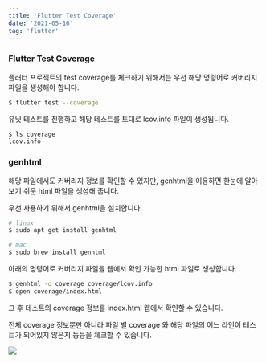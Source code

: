 ```yaml
---
title: 'Flutter Test Coverage'
date: '2021-05-16'
tag: 'flutter'
---
```


### Flutter Test Coverage

플러터 프로젝트의 test coverage를 체크하기 위해서는 우선 해당 명령어로 커버리지 파일을 생성해야 합니다.


```bash
$ flutter test --coverage
```

유닛 테스트를 진행하고 해당 테스트를 토대로 lcov.info 파일이 생성됩니다.

```bash
$ ls coverage
lcov.info
```

### genhtml

해당 파일에서도 커버리지 정보를 확인할 수 있지만,
genhtml을 이용하면 한눈에 알아보기 쉬운 html 파일을 생성해 줍니다.

우선 사용하기 위해서 genhtml을 설치합니다.

```bash
# linux
$ sudo apt get install genhtml

# mac
$ sudo brew install genhtml
```

아래의 명령어로 커버리지 파일을 웹에서 확인 가능한 html 파일로 생성합니다.

```bash
$ genhtml -o coverage coverage/lcov.info
$ open coverage/index.html
```

그 후 테스트의 coverage 정보를 index.html 웹에서 확인할 수 있습니다.

전체 coverage 정보뿐만 아니라 파일 별 coverage 와
해당 파일의 어느 라인이 테스트가 되어있지 않은지 등등을 체크할 수 있습니다.

![](/images/posts/flutter/test-coverage_1.png)
